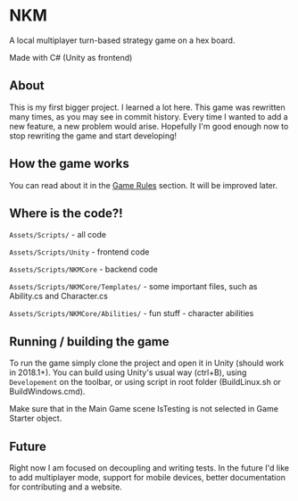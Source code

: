 # NKM

A local multiplayer turn-based strategy game on a hex board.

Made with C# (Unity as frontend)

## About

This is my first bigger project. I learned a lot here.
This game was rewritten many times, as you may see in commit history.
Every time I wanted to add a new feature, a new problem would arise.
Hopefully I'm good enough now to stop rewriting the game and start developing!

## How the game works

You can read about it in the [Game Rules](https://github.com/tojatos/NKM/blob/master/docs/GameRules.md) section.
It will be improved later.

## Where is the code?!

`Assets/Scripts/` - all code

`Assets/Scripts/Unity` - frontend code

`Assets/Scripts/NKMCore` - backend code

`Assets/Scripts/NKMCore/Templates/` - some important files, such as Ability.cs and Character.cs

`Assets/Scripts/NKMCore/Abilities/` - fun stuff - character abilities

## Running / building the game

To run the game simply clone the project and open it in Unity (should work in 2018.1+).
You can build using Unity's usual way (ctrl+B), using `Developement` on the toolbar, or using script in root folder (BuildLinux.sh or BuildWindows.cmd).

Make sure that in the Main Game scene IsTesting is not selected in Game Starter object.

## Future

Right now I am focused on decoupling and writing tests.
In the future I'd like to add multiplayer mode, support for mobile devices, better documentation for contributing and a website.
